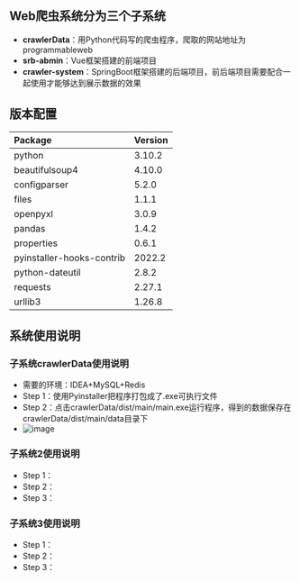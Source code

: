 ## Web爬虫系统分为三个子系统
- **crawlerData**：用Python代码写的爬虫程序，爬取的网站地址为programmableweb
- **srb-abmin**：Vue框架搭建的前端项目
- **crawler-system**：SpringBoot框架搭建的后端项目，前后端项目需要配合一起使用才能够达到展示数据的效果

## 版本配置
| Package | Version | 
| :-----| :----- | 
| python | 3.10.2 | 
|beautifulsoup4| 4.10.0|
|configparser| 5.2.0|
|files| 1.1.1|
|openpyxl| 3.0.9|
|pandas| 1.4.2|
|properties| 0.6.1|
|pyinstaller-hooks-contrib|2022.2|
|python-dateutil|2.8.2|
|requests|2.27.1|
|urllib3|1.26.8|

## 系统使用说明
### 子系统crawlerData使用说明
- 需要的环境：IDEA+MySQL+Redis
- Step 1：使用Pyinstaller把程序打包成了.exe可执行文件
- Step 2：点击crawlerData/dist/main/main.exe运行程序，得到的数据保存在crawlerData/dist/main/data目录下
- ![image](https://user-images.githubusercontent.com/68261447/171332747-37362856-4590-407a-8642-13074d322d9e.png)


### 子系统2使用说明
- Step 1：
- Step 2：
- Step 3：

### 子系统3使用说明
- Step 1：
- Step 2：
- Step 3：

